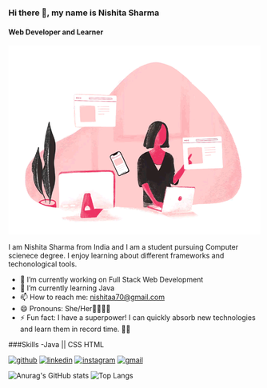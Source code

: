 
### Hi there 👋, my name is Nishita Sharma
#### Web Developer and Learner
![Web Developer and Learner](https://github.com/Nishitaa70/Nishitaa70/blob/main/github_banner.gif)


I am Nishita Sharma from India and I am a student pursuing Computer scienece degree. I enjoy learning about different frameworks and techonological tools.
 

- 🔭 I’m currently working on Full Stack Web Development 
- 🌱 I’m currently learning Java 
- 📫 How to reach me: nishitaa70@gmail.com 
- 😄 Pronouns: She/Her👩‍💻🙋‍♀️ 
- ⚡ Fun fact:  I have a superpower! I can quickly absorb new technologies and learn them in record time. 🚀✨

###Skills
-Java || CSS HTML


[<img src='https://cdn.jsdelivr.net/npm/simple-icons@3.0.1/icons/git' alt='github' height='40'>](https://github.com/https://github.com/Nishitaa70)  [<img src='https://icons8.com/icon/X8g2OZMx4ET5/linkedin' alt='linkedin' height='40'>](https://www.linkedin.com/in/https://www.linkedin.com/in/nishita-sharma-074020202//)  [<img src='https://cdn.jsdelivr.net/npm/simple-icons@3.0.1/icons/instagram.svg' alt='instagram' height='40'>](https://www.instagram.com/https://www.instagram.com/nishitaa70//)  [<img src='https://cdn.jsdelivr.net/npm/simple-icons@3.0.1/icons/gmail.svg' alt='gmail' height='40'>](nishitaa70@gmail.com)  


 
![Anurag's GitHub stats](https://github-readme-stats.vercel.app/api?username=Nishitaa70&show_icons=true&theme=radical) ![Top Langs](https://github-readme-stats.vercel.app/api/top-langs/?username=Nishitaa70&layout=compact)
